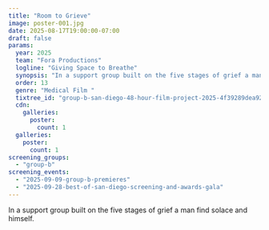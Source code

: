 ```yaml
---
title: "Room to Grieve"
image: poster-001.jpg
date: 2025-08-17T19:00:00-07:00
draft: false
params:
  year: 2025
  team: "Fora Productions"
  logline: "Giving Space to Breathe"
  synopsis: "In a support group built on the five stages of grief a man find solace and himself. "
  order: 13
  genre: "Medical Film "
  tixtree_id: "group-b-san-diego-48-hour-film-project-2025-4f39289dea92"
  cdn:
    galleries:
      poster:
        count: 1
  galleries:
    poster:
      count: 1
screening_groups:
  - "group-b"
screening_events:
  - "2025-09-09-group-b-premieres"
  - "2025-09-28-best-of-san-diego-screening-and-awards-gala"
---
```

In a support group built on the five stages of grief a man find solace and himself.
